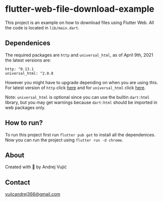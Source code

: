 # flutter-web-file-download-example

This project is an example on how to download
files using Flutter Web. All the code is located in `lib/main.dart`.

## Dependenices
  The required packages are `http` and `universal_html`, as of April 9th, 2021 the latest versions are:
  ```
  http: ^0.13.1
  universal_html: ^2.0.8
  ```
  However you might have to upgrade depending on when you are using this. For latest version of `http` click <a href="https://pub.dev/packages/http/install">here</a> and for `universal_html` click <a href="https://pub.dev/packages/universal_html/install">here</a>.

  Note: `universal_html` is optional since you can use the builtin `dart:html` library, but you may get warnings because `dart:html` should be imported in web packages only.

## How to run?

To run this project first run `flutter pub get` to install all the dependenices.
Now you can run the project using `flutter run -d chrome`.

## About
Created with 💜 by Andrej Vujić 

## Contact
<a href="mailto:vujicandrej366@gmail.com">vujicandrej366@gmail.com</a>